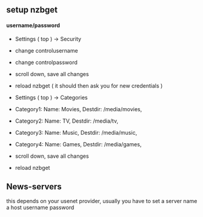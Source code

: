 ## setup nzbget

#### username/password

- Settings ( top ) -> Security
- change controlusername
- change controlpassword
- scroll down, save all changes
- reload nzbget ( it should then ask you for new credentials )

- Settings ( top ) -> Categories
- Category1: Name: Movies, Destdir: /media/movies, 
- Category2: Name: TV, Destdir: /media/tv, 
- Category3: Name: Music, Destdir: /media/music, 
- Category4: Name: Games, Destdir: /media/games, 
- scroll down, save all changes
- reload nzbget

## News-servers

this depends on your usenet provider, usually you have to set a server name a host username password